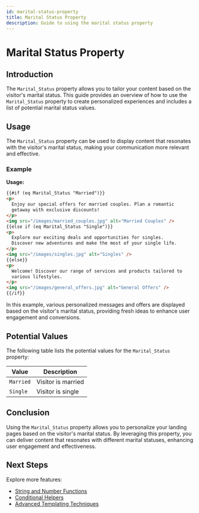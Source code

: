 ```yaml
---
id: marital-status-property
title: Marital Status Property
description: Guide to using the marital status property
---
```


# Marital Status Property

## Introduction

The `Marital_Status` property allows you to tailor your content based on the visitor's marital status. This guide provides an overview of how to use the `Marital_Status` property to create personalized experiences and includes a list of potential marital status values.

## Usage

The `Marital_Status` property can be used to display content that resonates with the visitor's marital status, making your communication more relevant and effective.

### Example

**Usage:**

```html
{{#if (eq Marital_Status "Married")}}
<p>
  Enjoy our special offers for married couples. Plan a romantic
  getaway with exclusive discounts!
</p>
<img src="/images/married_couples.jpg" alt="Married Couples" />
{{else if (eq Marital_Status "Single")}}
<p>
  Explore our exciting deals and opportunities for singles.
  Discover new adventures and make the most of your single life.
</p>
<img src="/images/singles.jpg" alt="Singles" />
{{else}}
<p>
  Welcome! Discover our range of services and products tailored to
  various lifestyles.
</p>
<img src="/images/general_offers.jpg" alt="General Offers" />
{{/if}}
```

In this example, various personalized messages and offers are displayed based on the visitor's marital status, providing fresh ideas to enhance user engagement and conversions.

## Potential Values

The following table lists the potential values for the `Marital_Status` property:

| Value     | Description        |
| --------- | ------------------ |
| `Married` | Visitor is married |
| `Single`  | Visitor is single  |

## Conclusion

Using the `Marital_Status` property allows you to personalize your landing pages based on the visitor's marital status. By leveraging this property, you can deliver content that resonates with different marital statuses, enhancing user engagement and effectiveness.

## Next Steps

Explore more features:

- [String and Number Functions](/docs/personalization/hero-string-number-functions)
- [Conditional Helpers](/docs/personalization/hero-conditional-helpers)
- [Advanced Templating Techniques](/docs/personalization/hero-advanced-techniques)
